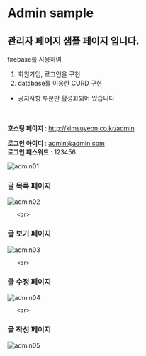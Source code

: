 # Admin sample

## 관리자 페이지 샘플 페이지 입니다.

firebase를 사용하여<br> 
1. 회원가입, 로그인을 구현 <br>
2. database를 이용한 CURD 구현

- 공지사항 부분만 활성화되어 있습니다 <br>
<br><br>


**호스팅 페이지** : http://kimsuyeon.co.kr/admin <br>

**로그인 아이디** : admin@admin.com <br>
**로그인 패스워드** : 123456

![admin01](https://user-images.githubusercontent.com/51283405/73731733-58d39700-477c-11ea-8ae7-f336765f3a2e.PNG)


   
### 글 목록 페이지
![admin02](https://user-images.githubusercontent.com/51283405/73734948-cf26c800-4781-11ea-9706-3a953cf765ad.PNG)      
      
       <br>
      
### 글 보기 페이지
![admin03](https://user-images.githubusercontent.com/51283405/73734952-d0f08b80-4781-11ea-9637-8e92446e1b31.PNG)      
      
       <br>
      
### 글 수정 페이지
![admin04](https://user-images.githubusercontent.com/51283405/73734955-d221b880-4781-11ea-97d8-d12c1e17f69f.PNG)      
      
       <br>
      
### 글 작성 페이지
![admin05](https://user-images.githubusercontent.com/51283405/73734962-d3eb7c00-4781-11ea-9f21-7187c91a7dd8.PNG)      
